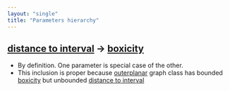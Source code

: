 ```yaml
---
layout: "single"
title: "Parameters hierarchy"
---
```

<!--this is a generated file-->

## [distance to interval](../p5skoj_dist) → [boxicity](../j1rrOV)
* By definition. One parameter is special case of the other.
* This inclusion is proper because [outerplanar](#0oCyaG) graph class has bounded [boxicity](../j1rrOV) but unbounded [distance to interval](../p5skoj_dist)
